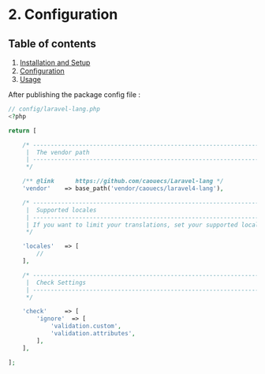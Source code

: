 # 2. Configuration

## Table of contents

  1. [Installation and Setup](1-Installation-and-Setup.md)
  2. [Configuration](2-Configuration.md)
  3. [Usage](3-Usage.md)

After publishing the package config file :

```php
// config/laravel-lang.php
<?php

return [

    /* -----------------------------------------------------------------
     |  The vendor path
     | -----------------------------------------------------------------
     */

    /** @link      https://github.com/caouecs/Laravel-lang */
    'vendor'    => base_path('vendor/caouecs/laravel4-lang'),

    /* -----------------------------------------------------------------
     |  Supported locales
     | -----------------------------------------------------------------
     | If you want to limit your translations, set your supported locales list.
     */

    'locales'   => [
        //
    ],

    /* -----------------------------------------------------------------
     |  Check Settings
     | -----------------------------------------------------------------
     */

    'check'     => [
        'ignore'  => [
            'validation.custom',
            'validation.attributes',
        ],
    ],

];
```
